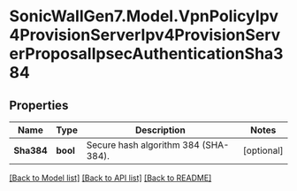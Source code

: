 # SonicWallGen7.Model.VpnPolicyIpv4ProvisionServerIpv4ProvisionServerProposalIpsecAuthenticationSha384

## Properties

Name | Type | Description | Notes
------------ | ------------- | ------------- | -------------
**Sha384** | **bool** | Secure hash algorithm 384 (SHA-384). | [optional] 

[[Back to Model list]](../README.md#documentation-for-models) [[Back to API list]](../README.md#documentation-for-api-endpoints) [[Back to README]](../README.md)

